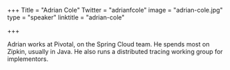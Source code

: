 +++
Title = "Adrian Cole"
Twitter = "adrianfcole"
image = "adrian-cole.jpg"
type = "speaker"
linktitle = "adrian-cole"

+++

Adrian works at Pivotal, on the Spring Cloud team. He spends most on Zipkin, usually in Java. He also runs a distributed tracing working group for implementors.
